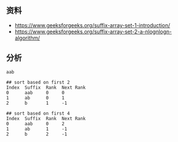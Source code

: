 ## 资料
* https://www.geeksforgeeks.org/suffix-array-set-1-introduction/
* https://www.geeksforgeeks.org/suffix-array-set-2-a-nlognlogn-algorithm/

## 分析
```
aab

## sort based on first 2
Index  Suffix  Rank  Next Rank
0      aab     0     0
1      ab      0     1
2      b       1     -1

## sort based on first 4
Index  Suffix  Rank  Next Rank
0      aab     0     2
1      ab      1     -1
2      b       2     -1

```
